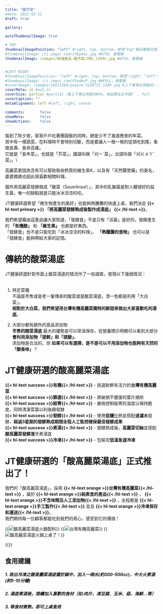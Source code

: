 ```yaml
---
title: "酸芥菜"
#date: 2022-02-11
draft: true

gallery: 

autoThumbnailImage: true

# TOP
thumbnailImagePosition: "left" #right, top, bottom，使用"top"務必要裁切成寬度750，這樣才會正確顯示，其他用原尺寸即可
#thumbnailImage: //i.imgur.com/cYDpdwi.jpg #W750，會壓縮
thumbnailImage: /images/研選產品-酸芥菜/IMG_1104n.jpg #W750，會壓縮


#LEFT RIGHT
#thumbnailImagePosition: "left" #right, top, bottom，使用"right" "left"務必要裁切成接近正方形，這樣才會正確顯示
#thumbnailImage: //i.imgur.com/F5e4mvP.jpg #WFULL，會壓縮
#coverImage: /images/20211204/people-3120717_1280.jpg #上下會等比例裁切，左右不變，WFULL
coverMeta: in #out,in
coverSize: partial #partial（會上下等比例裁切60%，物品要在正中間） , full
coverCaption: ""
metaAlignment: left #left, right, center

comments:       false
showMeta:       false
showActions:    false
---
```

每到了除夕夜，家家戶戶吃著團圓飯的同時，總是少不了幾道應景的年菜。\
其中有一樣蔬菜，在料理時不會特別切斷，而是要讓人一根一根的從頭吃到尾，象徵長壽、長命百歲。\
它就是「長年菜」，也就是「芥菜」，國語叫做「刈ㄧˋ菜」，台語叫做「刈ㄍㄨㄚˋ菜」。\


高麗菜更因為含有可以幫助吸收鈣質的維生素K，以及有「天然腸胃藥」的美名，婆婆媽媽也因此很喜歡相關料理。
<!--more-->

國外用高麗菜發酵做成「酸菜（Sauerkraut）」，其中的乳酸菌是對人體很好的益生菌，唯一的缺點就是只能冰冰涼涼的吃。

JT健康研選希望「微生物產生的美好」也能夠熱騰騰的快速上桌，我們決定
**{{< hl-text primary >}}
「將高麗菜發酵熟成後製作成湯底」
{{< /hl-text >}}**。

我們希望藉由這產品讓大家知道，「發酵食」不是只有「活菌」是好的，發酵產生的 **「有機酸」** 和 **「維生素」** 也都是好東西。\
「發酵食」也不是只能吃到「冰冰涼涼的料理」， **「熱騰騰的食物」** 也可以是「發酵食」能夠帶給大家的記憶。

# 傳統的酸菜湯底
JT健康研選針對市面上酸菜湯底的情況作了一些調查，發現以下幾個情況：
######
1. 特定菜種\
   不論是市售或是老一輩傳承的酸菜或是酸菜湯底，清一色都是利用「大白菜」。\
   **相對於大白菜，我們希望用台灣有機高麗菜獨特的鮮甜來做出大家喜歡吃的湯底**。
   
2. 大部分都有額外的食品添加物\
   **市售的酸菜湯底** 最大的優勢是可以常溫保存，從營養標示明顯可以看到大部分 **會利用添加物「提鮮」和「提酸」**。\
   添加物是合法的，但 **如果可以有選擇，是不是可以不用添加物也能夠有天然的「酸香味」**？
   
# JT健康研選的酸高麗菜湯底

**{{< hl-text success >}}有機{{< /hl-text >}}** - 挑選新鮮有活力的**台灣有機高麗菜**\
**{{< hl-text success >}}篩選{{< /hl-text >}}** - 將破損不健康的葉片摘除\
**{{< hl-text success >}}殺菁{{< /hl-text >}}** - 嚴格控制殺菁的溫度以保持脆度，同時清潔菜葉以利後續發酵\
**{{< hl-text success >}}發酵{{< /hl-text >}}** - 使用**低鹽**比例並搭配**過濾水**發酵，**超過3星期的發酵熟成期間全程人工監控確保最佳發酵成果**\
**{{< hl-text success >}}煮湯{{< /hl-text >}}** - 發酵熟成後，**高麗菜切絲**並搭配**酸高麗菜發酵液**烹煮湯底\
**{{< hl-text success >}}冷凍{{< /hl-text >}}** - 包裝完**低溫急速冷凍**

# JT健康研選的「酸高麗菜湯底」正式推出了！
我們的「酸高麗菜湯底」，採用
**{{< hl-text orange >}}台灣有機高麗菜{{< /hl-text >}}**
，屬於
**{{< hl-text orange >}}純素食的產品{{< /hl-text >}}**
，
**{{< hl-text orange >}}不含味精及人工添加物{{< /hl-text >}}**
，全程都是
**{{< hl-text orange >}}手工製作{{< /hl-text >}}**
並且
**{{< hl-text orange >}}冷凍保存和運送{{< /hl-text >}}**。\
我們期待每一位顧客都能吃到我們的用心，感受到它的價值！

{{<image classes="fancybox fig-33" thumbnail-width="97%" thumbnail-height="97%" src="/images/研選產品-酸高麗菜湯底/IMG_1104.jpg" title="酸高麗菜湯底火鍋配料" >}}
{{<image classes="fancybox fig-33" thumbnail-width="97%" thumbnail-height="97%" src="/images/研選產品-酸高麗菜湯底/IMG_9984.jpg" title="台灣有機高麗菜" >}}
{{<image classes="fancybox fig-33" thumbnail-width="93%" thumbnail-height="93%" src="/images/研選產品-酸高麗菜湯底/IMG_1174.jpg" title="酸高麗菜湯底火鍋上桌了！" >}}

{{<image classes="clear">}}
## 食用建議
##### 1. 取出冷凍之酸高麗菜湯底置於鍋中，加入一碗水(約300-500cc)，中大火煮滾(約5-10分鐘)
##### 2. 湯底煮滾後，陸續加入喜歡的食材（如:肉片、凍豆腐、玉米、菇、海鮮…等）
##### 3. 等食材煮熟，即可上桌食用
